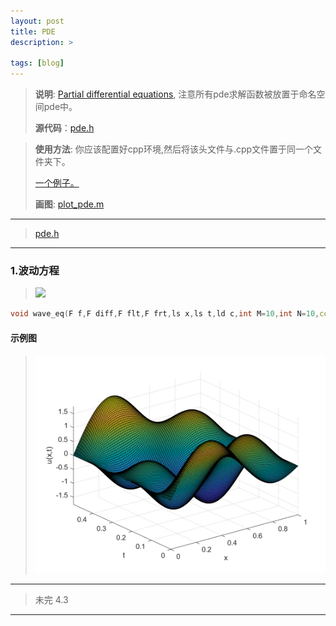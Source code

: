 ```yaml
---
layout: post
title: PDE
description: >
  
tags: [blog]
---
```


>**说明**: [Partial differential equations](https://github.com/SekaiGao/PDE),
>注意所有pde求解函数被放置于命名空间pde中。
>
>**源代码**：[pde.h](https://github.com/SekaiGao/PDE/blob/main/pde.h)

>**使用方法**: 你应该配置好cpp环境,然后将该头文件与.cpp文件置于同一个文件夹下。
>
>[一个例子。](https://github.com/SekaiGao/PDE/blob/main/example.cpp)
>
>**画图**: [plot_pde.m](https://github.com/SekaiGao/PDE/blob/main/plot_pde.m)

***
>[pde.h](https://github.com/SekaiGao/PDE/blob/main/pde.h)

***

### 1.波动方程

>![](https://latex.codecogs.com/svg.image?\frac{\partial^2&space;u}{\partial&space;t^2}=c^2\frac{\partial^2&space;u}{\partial&space;x^2})

```cpp
void wave_eq(F f,F diff,F flt,F frt,ls x,ls t,ld c,int M=10,int N=10,const char*file="wave.csv")
```
#### 示例图
>![](https://github.com/SekaiGao/PDE/blob/main/h100k200.png)
***
>未完 4.3

***
